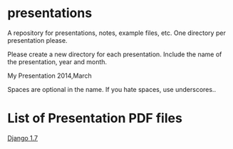 presentations
=============

A repository for presentations, notes, example files, etc. One directory per presentation please.

Please create a new directory for each presentation.
Include the name of the presentation, year and month.

My Presentation 2014,March

Spaces are optional in the name. If you hate spaces, use underscores..

# List of Presentation PDF files

[Django 1.7](https://github.com/boisepythonanddjango/presentations/blob/master/Django%201.7%20Changes%202014-Oct/Django17_changes.pdf)




